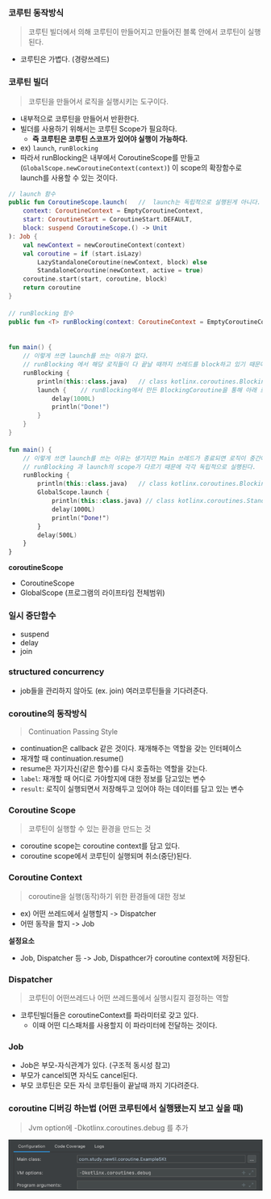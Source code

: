 ### 코루틴 동작방식

> 코루틴 빌더에서 의해 코루틴이 만들어지고 만들어진 블록 안에서 코루틴이 실행된다.

- 코루틴은 가볍다. (경량쓰레드)

### 코루틴 빌더

> 코루틴을 만들어서 로직을 실행시키는 도구이다.

- 내부적으로 코루틴을 만들어서 반환한다.
- 빌더를 사용하기 위해서는 코루틴 Scope가 필요하다.
    - **즉 코루틴은 코루틴 스코프가 있어야 실행이 가능하다.**
- ex) `launch`, `runBlocking`
- 따라서 runBlocking은 내부에서 CoroutineScope를 만들고 (`GlobalScope.newCoroutineContext(context)`) 이 scope의 확장함수로 launch를 사용할 수 있는
  것이다.

```kotlin
// launch 함수
public fun CoroutineScope.launch(   //  launch는 독립적으로 실행된게 아니다. scope의 함수이기 때문에 scope가 꼭 있어야 한다.
    context: CoroutineContext = EmptyCoroutineContext,
    start: CoroutineStart = CoroutineStart.DEFAULT,
    block: suspend CoroutineScope.() -> Unit
): Job {
    val newContext = newCoroutineContext(context)
    val coroutine = if (start.isLazy)
        LazyStandaloneCoroutine(newContext, block) else
        StandaloneCoroutine(newContext, active = true)
    coroutine.start(start, coroutine, block)
    return coroutine
}

// runBlocking 함수
public fun <T> runBlocking(context: CoroutineContext = EmptyCoroutineContext, block: suspend CoroutineScope.() -> T): T


fun main() {
    // 이렇게 쓰면 launch를 쓰는 이유가 없다.
    // runBlocking 에서 해당 로직들이 다 끝날 때까지 쓰레드를 block하고 있기 때문에 동기와 다를바가 없다.
    runBlocking {
        println(this::class.java)   // class kotlinx.coroutines.BlockingCoroutine
        launch {    // runBlocking에서 만든 BlockingCoroutine을 통해 아래 로직이 실행된다. BlockingCoroutine 은 CoroutineScope를 상속받은 친구다.
            delay(1000L)
            println("Done!")
        }
    }
}

fun main() {
    // 이렇게 쓰면 launch를 쓰는 이유는 생기지만 Main 쓰레드가 종료되면 로직이 중간에 끊기게 된다.
    // runBlocking 과 launch의 scope가 다르기 때문에 각각 독립적으로 실행된다.
    runBlocking {
        println(this::class.java)   // class kotlinx.coroutines.BlockingCoroutine
        GlobalScope.launch {
            println(this::class.java) // class kotlinx.coroutines.StandaloneCoroutine
            delay(1000L)
            println("Done!")
        }
        delay(500L)
    }
}


```

**coroutineScope**

- CoroutineScope
- GlobalScope (프로그램의 라이프타임 전체범위)

### 일시 중단함수

- suspend
- delay
- join

### structured concurrency

- job들을 관리하지 않아도 (ex. join) 여러코루틴들을 기다려준다.

### coroutine의 동작방식

> Continuation Passing Style

- continuation은 callback 같은 것이다. 재개해주는 역할을 갖는 인터페이스
- 재개할 때 continuation.resume()
- resume은 자기자신(같은 함수)를 다시 호출하는 역할을 갖는다.
- `label`: 재개할 때 어디로 가야할지에 대한 정보를 담고있는 변수
- `result`: 로직이 실행되면서 저장해두고 있어야 하는 데이터를 담고 있는 변수

### Coroutine Scope

> 코루틴이 실행할 수 있는 환경을 만드는 것

- coroutine scope는 coroutine context를 담고 있다.
- coroutine scope에서 코루틴이 실행되며 취소(중단)된다.

### Coroutine Context

> coroutine을 실행(동작)하기 위한 환경들에 대한 정보

- ex) 어떤 쓰레드에서 실행할지 -> Dispatcher
- 어떤 동작을 할지 -> Job

**설정요소**

- Job, Dispatcher 등 -> Job, Dispathcer가 coroutine context에 저장된다.

### Dispatcher

> 코루틴이 어떤쓰레드나 어떤 쓰레드풀에서 실행시킬지 결정하는 역할

- 코루틴빌더들은 coroutineContext를 파라미터로 갖고 있다.
    - 이때 어떤 디스패처를 사용할지 이 파라미터에 전달하는 것이다.

### Job

- Job은 부모-자식관계가 있다. (구조적 동시성 참고)
- 부모가 cancel되면 자식도 cancel된다.
- 부모 코루틴은 모든 자식 코루틴들이 끝날때 까지 기다려준다.

### coroutine 디버깅 하는법 (어떤 코루틴에서 실행됐는지 보고 싶을 때)

> Jvm option에 -Dkotlinx.coroutines.debug 를 추가

![img.png](coroutine_debug_option.png)
